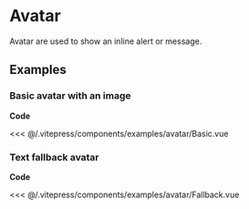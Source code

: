 <script setup>
import Basic from '../.vitepress/components/examples/avatar/Basic.vue'
import Fallback from '../.vitepress/components/examples/avatar/Fallback.vue'
</script>

# Avatar

Avatar are used to show an inline alert or message.

## Examples

### Basic avatar with an image
<Example>
  <Basic />
</Example>

**Code**

<<< @/.vitepress/components/examples/avatar/Basic.vue

### Text fallback avatar
<Example>
  <Fallback />
</Example>

**Code**

<<< @/.vitepress/components/examples/avatar/Fallback.vue

